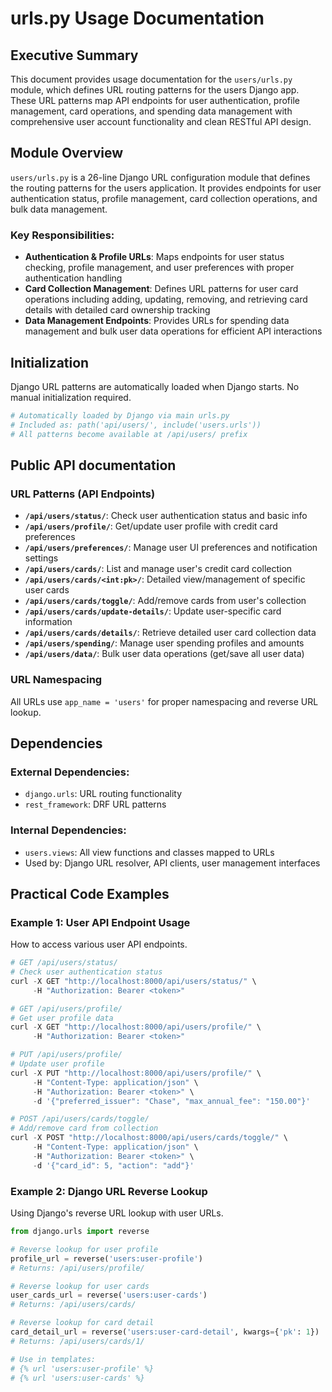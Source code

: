 # urls.py Usage Documentation

## Executive Summary
This document provides usage documentation for the `users/urls.py` module, which defines URL routing patterns for the users Django app. These URL patterns map API endpoints for user authentication, profile management, card operations, and spending data management with comprehensive user account functionality and clean RESTful API design.

## Module Overview
`users/urls.py` is a 26-line Django URL configuration module that defines the routing patterns for the users application. It provides endpoints for user authentication status, profile management, card collection operations, and bulk data management.

### Key Responsibilities:
- **Authentication & Profile URLs**: Maps endpoints for user status checking, profile management, and user preferences with proper authentication handling
- **Card Collection Management**: Defines URL patterns for user card operations including adding, updating, removing, and retrieving card details with detailed card ownership tracking
- **Data Management Endpoints**: Provides URLs for spending data management and bulk user data operations for efficient API interactions

## Initialization
Django URL patterns are automatically loaded when Django starts. No manual initialization required.

```python
# Automatically loaded by Django via main urls.py
# Included as: path('api/users/', include('users.urls'))
# All patterns become available at /api/users/ prefix
```

## Public API documentation

### URL Patterns (API Endpoints)
- **`/api/users/status/`**: Check user authentication status and basic info
- **`/api/users/profile/`**: Get/update user profile with credit card preferences
- **`/api/users/preferences/`**: Manage user UI preferences and notification settings
- **`/api/users/cards/`**: List and manage user's credit card collection
- **`/api/users/cards/<int:pk>/`**: Detailed view/management of specific user cards
- **`/api/users/cards/toggle/`**: Add/remove cards from user's collection
- **`/api/users/cards/update-details/`**: Update user-specific card information
- **`/api/users/cards/details/`**: Retrieve detailed user card collection data
- **`/api/users/spending/`**: Manage user spending profiles and amounts
- **`/api/users/data/`**: Bulk user data operations (get/save all user data)

### URL Namespacing
All URLs use `app_name = 'users'` for proper namespacing and reverse URL lookup.

## Dependencies
### External Dependencies:
- `django.urls`: URL routing functionality
- `rest_framework`: DRF URL patterns

### Internal Dependencies:
- `users.views`: All view functions and classes mapped to URLs
- Used by: Django URL resolver, API clients, user management interfaces

## Practical Code Examples

### Example 1: User API Endpoint Usage
How to access various user API endpoints.

```python
# GET /api/users/status/
# Check user authentication status
curl -X GET "http://localhost:8000/api/users/status/" \
     -H "Authorization: Bearer <token>"

# GET /api/users/profile/
# Get user profile data
curl -X GET "http://localhost:8000/api/users/profile/" \
     -H "Authorization: Bearer <token>"

# PUT /api/users/profile/
# Update user profile
curl -X PUT "http://localhost:8000/api/users/profile/" \
     -H "Content-Type: application/json" \
     -H "Authorization: Bearer <token>" \
     -d '{"preferred_issuer": "Chase", "max_annual_fee": "150.00"}'

# POST /api/users/cards/toggle/
# Add/remove card from collection
curl -X POST "http://localhost:8000/api/users/cards/toggle/" \
     -H "Content-Type: application/json" \
     -H "Authorization: Bearer <token>" \
     -d '{"card_id": 5, "action": "add"}'
```

### Example 2: Django URL Reverse Lookup
Using Django's reverse URL lookup with user URLs.

```python
from django.urls import reverse

# Reverse lookup for user profile
profile_url = reverse('users:user-profile')
# Returns: /api/users/profile/

# Reverse lookup for user cards
user_cards_url = reverse('users:user-cards')
# Returns: /api/users/cards/

# Reverse lookup for card detail
card_detail_url = reverse('users:user-card-detail', kwargs={'pk': 1})
# Returns: /api/users/cards/1/

# Use in templates:
# {% url 'users:user-profile' %}
# {% url 'users:user-cards' %}
```
